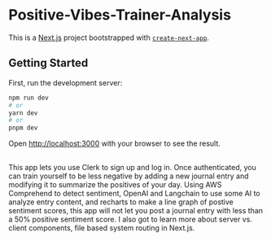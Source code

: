 # Positive-Vibes-Trainer-Analysis

This is a [Next.js](https://nextjs.org/) project bootstrapped with [`create-next-app`](https://github.com/vercel/next.js/tree/canary/packages/create-next-app).

## Getting Started

First, run the development server:

```bash
npm run dev
# or
yarn dev
# or
pnpm dev
```

Open [http://localhost:3000](http://localhost:3000) with your browser to see the result.

##

This app lets you use Clerk to sign up and log in. Once authenticated, you can train yourself to be less negative by adding a new journal entry and modifying it to summarize the positives of your day. Using AWS Comprehend to detect sentiment, OpenAI and Langchain to use some AI to analyze entry content, and recharts to make a line graph of postive sentiment scores, this app will not let you post a journal entry with less than a 50% positive sentiment score. I also got to learn more about server vs. client components, file based system routing in Next.js.
